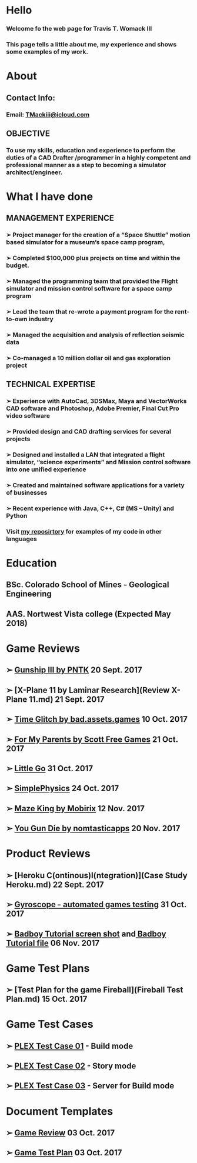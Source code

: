 # Hello
### Welcome fo the web page for Travis T. Womack III
### This page tells a little about me, my experience and shows some examples of my work.
# About
## Contact Info:
### Email: TMackiii@icloud.com
## OBJECTIVE
### To use my skills, education and experience to perform the duties of a CAD Drafter /programmer in a highly competent and professional manner as a step to becoming a simulator architect/engineer.
# What I have done
## MANAGEMENT EXPERIENCE
### ➢	Project manager for the creation of a “Space Shuttle” motion based simulator for a museum’s space camp program, 
### ➢	Completed $100,000 plus projects on time and within the budget.
### ➢	Managed the programming team that provided the Flight simulator and mission control software for a space camp program
### ➢	Lead the team that re-wrote a payment program for the rent-to-own industry
### ➢	Managed the acquisition and analysis of reflection seismic data
### ➢	Co-managed a 10 million dollar oil and gas exploration project
## TECHNICAL EXPERTISE
### ➢	Experience with AutoCad, 3DSMax, Maya and VectorWorks CAD software and Photoshop, Adobe Premier, Final Cut Pro video software
### ➢	Provided design and CAD drafting services for several projects
### ➢	Designed and installed a LAN that integrated a flight simulator, “science experiments”  and Mission control software into one unified experience 
### ➢	Created and maintained software applications for a variety of businesses
### ➢	Recent experience with Java, C++, C# (MS – Unity) and Python
### Visit [my reposirtory](Portfolio.md) for examples of my code in other languages
# Education
## BSc. Colorado School of Mines - Geological Engineering
## AAS. Nortwest Vista college (Expected May 2018)
# Game Reviews
## ➢ [Gunship III by PNTK](Review_GunshipIII.md) 20 Sept. 2017
## ➢ [X-Plane 11 by Laminar Research](Review X-Plane 11.md) 21 Sept. 2017
## ➢ [Time Glitch by bad.assets.games](Review_TimeGlitch.md) 10 Oct. 2017
## ➢ [For My Parents by Scott Free Games](Review_For_My_Parents.md) 21 Oct. 2017
## ➢ [Little Go](Review_Little_Go.md) 31 Oct. 2017
## ➢ [SimplePhysics](Review_SimplePhysics.md) 24 Oct. 2017
## ➢ [Maze King by Mobirix](Review_Maze_King.md) 12 Nov. 2017
## ➢ [You Gun Die by nomtasticapps](Review_YouGun_Die_AR.md) 20 Nov. 2017
# Product Reviews
## ➢ [Heroku C(ontinous)I(ntegration)](Case Study Heroku.md) 22 Sept. 2017
## ➢ [Gyroscope - automated games testing](Product_Review_Gyroscope.md) 31 Oct. 2017
## ➢ [Badboy Tutorial screen shot](Womack_Travis_Tutorial.PNG) and[ Badboy Tutorial file](TravisWomack.bx) 06 Nov. 2017
# Game Test Plans
## ➢ [Test Plan for the game Fireball](Fireball Test Plan.md) 15 Oct. 2017
# Game Test Cases
## ➢ [PLEX Test Case 01](PLEX_Test_Case_01.md) - Build mode
## ➢ [PLEX Test Case 02](PLEX_Test_Case_02.md) - Story mode
## ➢ [PLEX Test Case 03](PLEX_Test_Case_03.md) - Server for Build mode
# Document Templates
## ➢ [Game Review](Game_Critique_Template.md) 03 Oct. 2017
## ➢ [Game Test Plan](Game_Test_Plan_Template.md) 03 Oct. 2017
